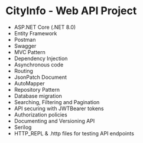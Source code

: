 # CityInfo - Web API Project
- ASP.NET Core (.NET 8.0)
- Entity Framework
- Postman
- Swagger
- MVC Pattern
- Dependency Injection
- Asynchronous code
- Routing
- JsonPatch Document
- AutoMapper
- Repository Pattern
- Database migration
- Searching, Filtering and Pagination
- API securing with JWTBearer tokens
- Authorization policies
- Documenting and Versioning API
- Serilog
- HTTP_REPL & .http files for testing API endpoints
